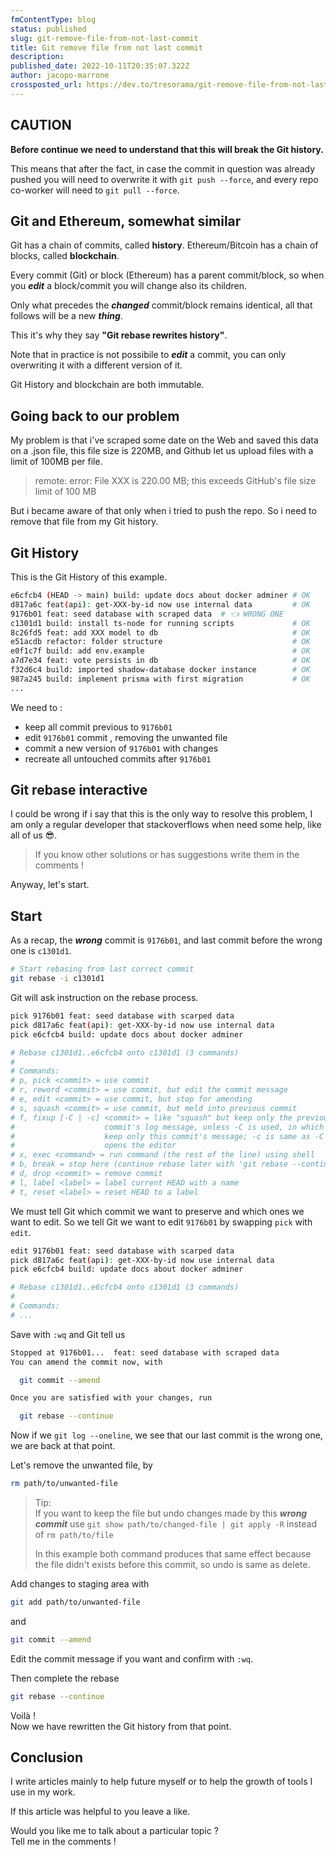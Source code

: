 ```yaml
---
fmContentType: blog
status: published
slug: git-remove-file-from-not-last-commit
title: Git remove file from not last commit
description: 
published_date: 2022-10-11T20:35:07.322Z
author: jacopo-marrone
crossposted_url: https://dev.to/tresorama/git-remove-file-from-not-last-commit-2nh4
---
```

## CAUTION

**Before continue we need to understand that this will break the Git history.**

This means that after the fact, in case the commit in question was already pushed you will need to overwrite it with `git push --force`, and every repo co-worker will need to `git pull --force`.

## Git and Ethereum, somewhat similar

Git has a chain of commits, called **history**.
Ethereum/Bitcoin has a chain of blocks, called **blockchain**.

Every commit (Git) or block (Ethereum) has a parent commit/block, so when you ***edit*** a block/commit you will change also its children.

Only what precedes the ***changed*** commit/block remains identical, all that follows will be a new ***thing***.

This it's why they say **"Git rebase rewrites history"**.

Note that in practice is not possibile to ***edit*** a commit, you can only overwriting it with a different version of it.

Git History and blockchain are both immutable.

## Going back to our problem

My problem is that i've scraped some date on the Web and saved this data on a .json file, this file size is 220MB, and Github let us upload files with a limit of 100MB per file.

> remote: error: File XXX is 220.00 MB; this exceeds GitHub's file size limit of 100 MB

But i became aware of that only when i tried to push the repo.
So i need to remove that file from my Git history.

## Git History

This is the Git History of this example.

```bash
e6cfcb4 (HEAD -> main) build: update docs about docker adminer # OK
d817a6c feat(api): get-XXX-by-id now use internal data         # OK
9176b01 feat: seed database with scraped data  # 👈 WRONG ONE
c1301d1 build: install ts-node for running scripts             # OK
8c26fd5 feat: add XXX model to db                              # OK
e51acdb refactor: folder structure                             # OK
e0f1c7f build: add env.example                                 # OK
a7d7e34 feat: vote persists in db                              # OK
f32d6c4 build: imported shadow-database docker instance        # OK
987a245 build: implement prisma with first migration           # OK
...
```

We need to :

- keep all commit previous to `9176b01`
- edit `9176b01` commit , removing the unwanted file
- commit a new version of `9176b01` with changes
- recreate all untouched commits after `9176b01`

## Git rebase interactive

I could be wrong if i say that this is the only way to resolve this problem, I am only a regular developer that stackoverflows when need some help, like all of us 😎.

> If you know other solutions or has suggestions write them in the comments !

Anyway, let's start.

## Start

As a recap, the ***wrong*** commit is `9176b01`,
and last commit before the wrong one is `c1301d1`.

```bash
# Start rebasing from last correct commit
git rebase -i c1301d1
```

Git will ask instruction on the rebase process.

```bash
pick 9176b01 feat: seed database with scarped data
pick d817a6c feat(api): get-XXX-by-id now use internal data
pick e6cfcb4 build: update docs about docker adminer

# Rebase c1301d1..e6cfcb4 onto c1301d1 (3 commands)
#
# Commands:
# p, pick <commit> = use commit
# r, reword <commit> = use commit, but edit the commit message
# e, edit <commit> = use commit, but stop for amending
# s, squash <commit> = use commit, but meld into previous commit
# f, fixup [-C | -c] <commit> = like "squash" but keep only the previous
#                    commit's log message, unless -C is used, in which case
#                    keep only this commit's message; -c is same as -C but
#                    opens the editor
# x, exec <command> = run command (the rest of the line) using shell
# b, break = stop here (continue rebase later with 'git rebase --continue')
# d, drop <commit> = remove commit
# l, label <label> = label current HEAD with a name
# t, reset <label> = reset HEAD to a label
```

We must tell Git which commit we want to preserve and which ones we want to edit.
So we tell Git we want to edit `9176b01` by swapping `pick` with `edit`.

```bash
edit 9176b01 feat: seed database with scarped data
pick d817a6c feat(api): get-XXX-by-id now use internal data
pick e6cfcb4 build: update docs about docker adminer

# Rebase c1301d1..e6cfcb4 onto c1301d1 (3 commands)
#
# Commands:
# ...
```

Save with `:wq` and Git tell us

```bash
Stopped at 9176b01...  feat: seed database with scraped data
You can amend the commit now, with

  git commit --amend 

Once you are satisfied with your changes, run

  git rebase --continue
```

Now if we `git log --oneline`, we see that our last commit is the wrong one, we are back at that point.

Let's remove the unwanted file, by

```bash
rm path/to/unwanted-file
```

> Tip:  
> If you want to keep the file but undo changes made by this ***wrong commit*** use `git show path/to/changed-file | git apply -R` instead of `rm path/to/file`
>
> In this example both command produces that same effect because the file didn't exists before this commit, so undo is same as delete.

Add changes to staging area with

```bash
git add path/to/unwanted-file
```

and

```bash
git commit --amend
```

Edit the commit message if you want and confirm with `:wq`.

Then complete the rebase

```bash
git rebase --continue
```

Voilà !  
Now we have rewritten the Git history from that point.

## Conclusion

I write articles mainly to help future myself or to help the growth of tools I use in my work.

If this article was helpful to you leave a like.

Would you like me to talk about a particular topic ?  
Tell me in the comments !
